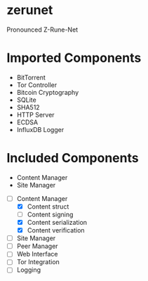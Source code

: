 # zerunet
Pronounced Z-Rune-Net

# Imported Components
- BitTorrent
- Tor Controller
- Bitcoin Cryptography
- SQLite
- SHA512
- HTTP Server
- ECDSA
- InfluxDB Logger

# Included Components
- Content Manager
- Site Manager

- [ ] Content Manager
  - [x] Content struct
  - [ ] Content signing
  - [x] Content serialization
  - [x] Content verification
- [ ] Site Manager
- [ ] Peer Manager
- [ ] Web Interface
- [ ] Tor Integration
- [ ] Logging
